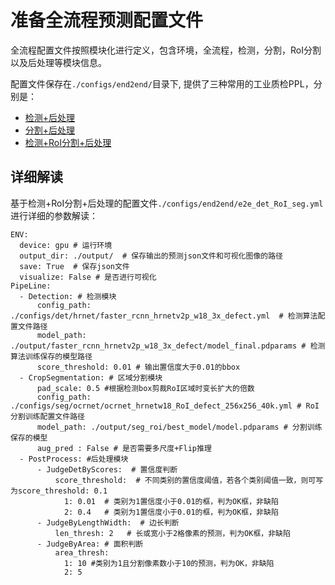 # 准备全流程预测配置文件

全流程配置文件按照模块化进行定义，包含环境，全流程，检测，分割，RoI分割以及后处理等模块信息。

配置文件保存在`./configs/end2end/`目录下, 提供了三种常用的工业质检PPL，分别是：

* [检测+后处理](../../configs/end2end/e2e_det.yml)
* [分割+后处理](../../configs/end2end/e2e_seg.yml)
* [检测+RoI分割+后处理](../../configs/end2end/e2e_det_RoI_seg.yml)

## 详细解读

基于检测+RoI分割+后处理的配置文件`./configs/end2end/e2e_det_RoI_seg.yml`进行详细的参数解读：

```
ENV:
  device: gpu # 运行环境
  output_dir: ./output/  # 保存输出的预测json文件和可视化图像的路径
  save: True  # 保存json文件
  visualize: False # 是否进行可视化
PipeLine:
  - Detection: # 检测模块
      config_path: ./configs/det/hrnet/faster_rcnn_hrnetv2p_w18_3x_defect.yml  # 检测算法配置文件路径
      model_path: ./output/faster_rcnn_hrnetv2p_w18_3x_defect/model_final.pdparams # 检测算法训练保存的模型路径
      score_threshold: 0.01 # 输出置信度大于0.01的bbox
  - CropSegmentation: # 区域分割模块
      pad_scale: 0.5 #根据检测box剪裁RoI区域时变长扩大的倍数
      config_path: ./configs/seg/ocrnet/ocrnet_hrnetw18_RoI_defect_256x256_40k.yml # RoI分割训练配置文件路径
      model_path: ./output/seg_roi/best_model/model.pdparams # 分割训练保存的模型
      aug_pred : False # 是否需要多尺度+Flip推理
  - PostProcess: #后处理模块
      - JudgeDetByScores:  # 置信度判断
          score_threshold:  # 不同类别的置信度阈值，若各个类别阈值一致，则可写为score_threshold: 0.1
            1: 0.01  # 类别为1置信度小于0.01的框，判为OK框，非缺陷
            2: 0.4   # 类别为1置信度小于0.01的框，判为OK框，非缺陷
      - JudgeByLengthWidth:  # 边长判断
          len_thresh: 2   # 长或宽小于2格像素的预测，判为OK框，非缺陷
      - JudgeByArea: # 面积判断
          area_thresh:
            1: 10 #类别为1且分割像素数小于10的预测，判为OK，非缺陷
            2: 5
```

